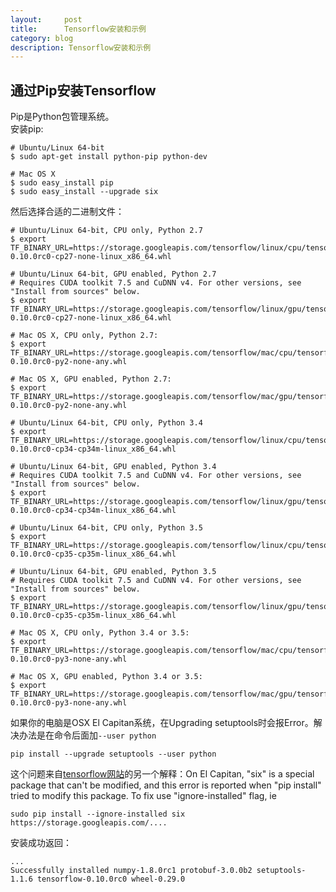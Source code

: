 ```yaml
---
layout:     post
title:      Tensorflow安装和示例
category: blog
description: Tensorflow安装和示例
---
```


## 通过Pip安装Tensorflow   
Pip是Python包管理系统。      
安装pip: 
	
	# Ubuntu/Linux 64-bit
	$ sudo apt-get install python-pip python-dev

	# Mac OS X
	$ sudo easy_install pip
	$ sudo easy_install --upgrade six   
	
然后选择合适的二进制文件： 

	# Ubuntu/Linux 64-bit, CPU only, Python 2.7
	$ export TF_BINARY_URL=https://storage.googleapis.com/tensorflow/linux/cpu/tensorflow-0.10.0rc0-cp27-none-linux_x86_64.whl

	# Ubuntu/Linux 64-bit, GPU enabled, Python 2.7
	# Requires CUDA toolkit 7.5 and CuDNN v4. For other versions, see "Install from sources" below.
	$ export TF_BINARY_URL=https://storage.googleapis.com/tensorflow/linux/gpu/tensorflow-0.10.0rc0-cp27-none-linux_x86_64.whl

	# Mac OS X, CPU only, Python 2.7:
	$ export TF_BINARY_URL=https://storage.googleapis.com/tensorflow/mac/cpu/tensorflow-0.10.0rc0-py2-none-any.whl

	# Mac OS X, GPU enabled, Python 2.7:
	$ export TF_BINARY_URL=https://storage.googleapis.com/tensorflow/mac/gpu/tensorflow-0.10.0rc0-py2-none-any.whl

	# Ubuntu/Linux 64-bit, CPU only, Python 3.4
	$ export TF_BINARY_URL=https://storage.googleapis.com/tensorflow/linux/cpu/tensorflow-0.10.0rc0-cp34-cp34m-linux_x86_64.whl

	# Ubuntu/Linux 64-bit, GPU enabled, Python 3.4
	# Requires CUDA toolkit 7.5 and CuDNN v4. For other versions, see "Install from sources" below.
	$ export TF_BINARY_URL=https://storage.googleapis.com/tensorflow/linux/gpu/tensorflow-0.10.0rc0-cp34-cp34m-linux_x86_64.whl

	# Ubuntu/Linux 64-bit, CPU only, Python 3.5
	$ export TF_BINARY_URL=https://storage.googleapis.com/tensorflow/linux/cpu/tensorflow-0.10.0rc0-cp35-cp35m-linux_x86_64.whl

	# Ubuntu/Linux 64-bit, GPU enabled, Python 3.5
	# Requires CUDA toolkit 7.5 and CuDNN v4. For other versions, see "Install from sources" below.
	$ export TF_BINARY_URL=https://storage.googleapis.com/tensorflow/linux/gpu/tensorflow-0.10.0rc0-cp35-cp35m-linux_x86_64.whl

	# Mac OS X, CPU only, Python 3.4 or 3.5:
	$ export TF_BINARY_URL=https://storage.googleapis.com/tensorflow/mac/cpu/tensorflow-0.10.0rc0-py3-none-any.whl

	# Mac OS X, GPU enabled, Python 3.4 or 3.5:
	$ export TF_BINARY_URL=https://storage.googleapis.com/tensorflow/mac/gpu/tensorflow-0.10.0rc0-py3-none-any.whl     
	
如果你的电脑是OSX El Capitan系统，在Upgrading setuptools时会报Error。解决办法是在命令后面加`--user python`    

	pip install --upgrade setuptools --user python

这个问题来自[tensorflow网站](https://www.tensorflow.org/versions/r0.10/get_started/os_setup.html#common-problems)的另一个解释：On El Capitan, "six" is a special package that can't be modified, and this error is reported when "pip install" tried to modify this package. To fix use "ignore-installed" flag, ie

	sudo pip install --ignore-installed six https://storage.googleapis.com/....
	
安装成功返回：    
	
	...
	Successfully installed numpy-1.8.0rc1 protobuf-3.0.0b2 setuptools-1.1.6 tensorflow-0.10.0rc0 wheel-0.29.0
	
